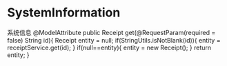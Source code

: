 # SystemInformation
系统信息
 @ModelAttribute
    public Receipt get(@RequestParam(required = false) String id){
        Receipt entity = null;
        if(StringUtils.isNotBlank(id)){
            entity = receiptService.get(id);
        }
        if(null==entity){
            entity = new Receipt();
        }
        return entity;
    }
